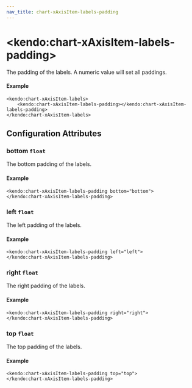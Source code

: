 ```yaml
---
nav_title: chart-xAxisItem-labels-padding
---
```


# \<kendo:chart-xAxisItem-labels-padding\>

The padding of the labels. A numeric value will set all paddings.

#### Example
    <kendo:chart-xAxisItem-labels>
        <kendo:chart-xAxisItem-labels-padding></kendo:chart-xAxisItem-labels-padding>
    </kendo:chart-xAxisItem-labels>

## Configuration Attributes

### bottom `float`

The bottom padding of the labels.

#### Example
    <kendo:chart-xAxisItem-labels-padding bottom="bottom">
    </kendo:chart-xAxisItem-labels-padding>

### left `float`

The left padding of the labels.

#### Example
    <kendo:chart-xAxisItem-labels-padding left="left">
    </kendo:chart-xAxisItem-labels-padding>

### right `float`

The right padding of the labels.

#### Example
    <kendo:chart-xAxisItem-labels-padding right="right">
    </kendo:chart-xAxisItem-labels-padding>

### top `float`

The top padding of the labels.

#### Example
    <kendo:chart-xAxisItem-labels-padding top="top">
    </kendo:chart-xAxisItem-labels-padding>

